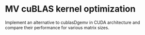 # MV cuBLAS kernel optimization

Implement an alternative to cublasDgemv in CUDA architecture and compare their performance for various matrix sizes.
